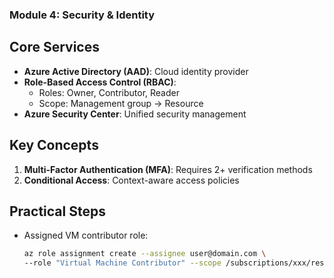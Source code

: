 ### **Module 4: Security & Identity**

## Core Services
- **Azure Active Directory (AAD)**: Cloud identity provider
- **Role-Based Access Control (RBAC)**:
  - Roles: Owner, Contributor, Reader
  - Scope: Management group → Resource
- **Azure Security Center**: Unified security management

## Key Concepts
1. **Multi-Factor Authentication (MFA)**: Requires 2+ verification methods
2. **Conditional Access**: Context-aware access policies

## Practical Steps
- Assigned VM contributor role:
  ```bash
  az role assignment create --assignee user@domain.com \
  --role "Virtual Machine Contributor" --scope /subscriptions/xxx/resourceGroups/yyy
